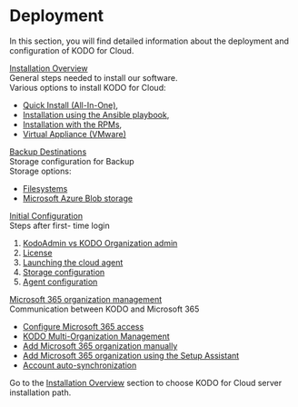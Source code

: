 # Deployment

In this section, you will find detailed information about the deployment and configuration of KODO for Cloud.&#x20;

[Installation Overview](https://storware.gitbook.io/kodo-for-cloud-office365/deployment/installation-overview) \
General steps needed to install our software.\
Various options to install KODO for Cloud:&#x20;

* [Quick Install (All-In-One)](https://storware.gitbook.io/kodo-for-cloud-office365/deployment/installation-overview/quick-install-all-in-one),
* [Installation using the Ansible playbook](https://storware.gitbook.io/kodo-for-cloud-office365/deployment/installation-overview/installation-using-the-ansible-playbook),
* [Installation with the RPMs](https://storware.gitbook.io/kodo-for-cloud-office365/deployment/installation-overview/installation-with-rpms),
* [Virtual Appliance (VMware)](https://storware.gitbook.io/kodo-for-cloud-office365/deployment/installation-overview/virtual-appliance-vmware)

[Backup Destinations](https://storware.gitbook.io/kodo-for-cloud-office365/deployment/backup-destinations)\
Storage configuration for Backup\
Storage options:

* [Filesystems](https://storware.gitbook.io/kodo-for-cloud-office365/deployment/backup-destinations/filesystems)
* [Microsoft Azure Blob storage](https://storware.gitbook.io/kodo-for-cloud-office365/deployment/backup-destinations/microsoft-azure-blob-storage)

[Initial Configuration](https://storware.gitbook.io/kodo-for-cloud-office365/deployment/initial-configuration)\
Steps after first- time login

1. [KodoAdmin vs KODO Organization admin](https://storware.gitbook.io/kodo-for-cloud-office365/deployment/initial-configuration/kodoadmin-vs-kodo-organization-admin)
2. [License](https://storware.gitbook.io/kodo-for-cloud-office365/deployment/initial-configuration/license)
3. [Launching the cloud agent](https://storware.gitbook.io/kodo-for-cloud-office365/deployment/initial-configuration/launching-the-cloud-agent)
4. [Storage configuration](https://storware.gitbook.io/kodo-for-cloud-office365/deployment/initial-configuration/storage-configuration)
5. [Agent configuration](https://storware.gitbook.io/kodo-for-cloud-office365/deployment/initial-configuration/agent-configuration)

[Microsoft 365 organization management](https://storware.gitbook.io/kodo-for-cloud-office365/deployment/microsoft-365-organization-management)\
Communication between KODO and Microsoft 365

* [Configure Microsoft 365 access](https://storware.gitbook.io/kodo-for-cloud-office365/deployment/microsoft-365-organization-management/configure-microsoft-365-access)
* [KODO Multi-Organization Management](https://storware.gitbook.io/kodo-for-cloud-office365/deployment/microsoft-365-organization-management/kodo-multi-organization-management)
* [Add Microsoft 365 organization manually](https://storware.gitbook.io/kodo-for-cloud-office365/deployment/microsoft-365-organization-management/add-microsoft-365-organization-manually)
* [Add Microsoft 365 organization using the Setup Assistant](https://storware.gitbook.io/kodo-for-cloud-office365/deployment/microsoft-365-organization-management/add-microsoft-365-organization-using-the-setup-assistant)
* [Account auto-synchronization](https://storware.gitbook.io/kodo-for-cloud-office365/deployment/microsoft-365-organization-management/account-auto-synchronization)

Go to the [Installation Overview](https://storware.gitbook.io/kodo-for-cloud-office365/deployment/installation-overview) section to choose KODO for Cloud server installation path.
